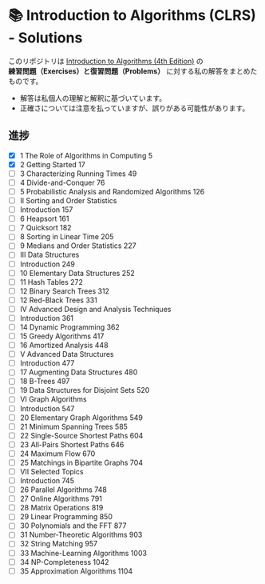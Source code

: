 # 📚 Introduction to Algorithms (CLRS) - Solutions

このリポジトリは [Introduction to Algorithms (4th Edition)](https://mitpress.mit.edu/9780262046305/introduction-to-algorithms-fourth-edition/) の  
**練習問題（Exercises）と復習問題（Problems）** に対する私の解答をまとめたものです。

- 解答は私個人の理解と解釈に基づいています。
- 正確さについては注意を払っていますが、誤りがある可能性があります。

## 進捗
- [x] 1 The Role of Algorithms in Computing 5
- [x] 2 Getting Started 17
- [ ] 3 Characterizing Running Times 49
- [ ] 4 Divide-and-Conquer 76
- [ ] 5 Probabilistic Analysis and Randomized Algorithms 126
- [ ] II Sorting and Order Statistics 
- [ ] Introduction 157
- [ ] 6 Heapsort 161
- [ ] 7 Quicksort 182
- [ ] 8 Sorting in Linear Time 205
- [ ] 9 Medians and Order Statistics 227
- [ ] III Data Structures 
- [ ] Introduction 249
- [ ] 10 Elementary Data Structures 252
- [ ] 11 Hash Tables 272
- [ ] 12 Binary Search Trees 312
- [ ] 12 Red-Black Trees 331
- [ ] IV Advanced Design and Analysis Techniques 
- [ ] Introduction 361
- [ ] 14 Dynamic Programming 362
- [ ] 15 Greedy Algorithms 417
- [ ] 16 Amortized Analysis 448
- [ ] V Advanced Data Structures
- [ ] Introduction 477
- [ ] 17 Augmenting Data Structures 480
- [ ] 18 B-Trees 497
- [ ] 19 Data Structures for Disjoint Sets 520
- [ ] VI Graph Algorithms 
- [ ] Introduction 547
- [ ] 20 Elementary Graph Algorithms 549
- [ ] 21 Minimum Spanning Trees 585
- [ ] 22 Single-Source Shortest Paths 604
- [ ] 23 All-Pairs Shortest Paths 646
- [ ] 24 Maximum Flow 670
- [ ] 25 Matchings in Bipartite Graphs 704
- [ ] VII Selected Topics
- [ ] Introduction 745
- [ ] 26 Parallel Algorithms 748
- [ ] 27 Online Algorithms 791
- [ ] 28 Matrix Operations 819
- [ ] 29 Linear Programming 850
- [ ] 30 Polynomials and the FFT 877
- [ ] 31 Number-Theoretic Algorithms 903
- [ ] 32 String Matching 957
- [ ] 33 Machine-Learning Algorithms 1003
- [ ] 34 NP-Completeness 1042
- [ ] 35 Approximation Algorithms 1104